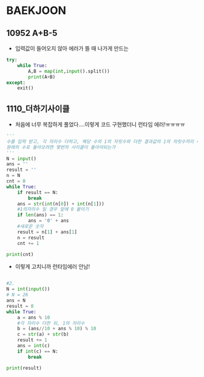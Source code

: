 # BAEKJOON

## 10952 A+B-5

- 입력값이 들어오지 않아 에러가 뜰 때 나가게 만드는 

```python
try:
    while True:
        A,B = map(int,input().split())
        print(A+B)
except:
    exit()
```



## 1110_더하기사이클

- 처음에 너무 복잡하게 풀었다....이렇게 코드 구현했더니 런타임 에러!ㅠㅠㅠㅠ

```python
'''
수를 입력 받고, 각 자리수 더하고, 해당 수의 1의 자릿수와 더한 결과값의 1의 자릿수끼리 더한뒤
원래의 수로 돌아오려면 몇번의 사이클이 돌아야되는가
'''
N = input()
ans = ''
result = ''
n = N
cnt = 0
while True:
    if result == N:
        break
    ans = str(int(n[0]) + int(n[1]))
    #1의자리수 일 경우 앞에 0 붙이기
    if len(ans) == 1:
        ans = '0' + ans
    #새로운 숫자
    result = n[1] + ans[1]
    n = result
    cnt += 1

print(cnt)
```

- 이렇게 고치니까 런타임에러 안남!

```python

#2.
N = int(input())
# N = 26
ans = N
result = 0
while True:
    a = ans % 10
    #각 자리수 더한 뒤, 1의 자리수
    b = (ans//10 + ans % 10) % 10
    c = str(a) + str(b)
    result += 1
    ans = int(c)
    if int(c) == N:
        break

print(result)
```

